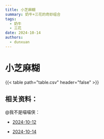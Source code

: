 ```yaml
---
title: 小芝麻糊
summary: 奶牛+三花的奇妙组合
tags:
  - 奶牛
  - 三花
date: 2024-10-14
authors:
  - dunxuan
---
```


# 小芝麻糊

{{< table path="table.csv" header="false" >}}

## 相关资料：

@我不是喵喵侠：

- [2024-10-12](https://v.douyin.com/iBvUVAse/)

- [2024-10-14](https://v.douyin.com/iBvyFjmb/)
